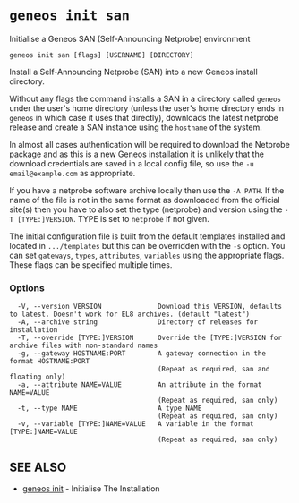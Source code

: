 # `geneos init san`

Initialise a Geneos SAN (Self-Announcing Netprobe) environment

```text
geneos init san [flags] [USERNAME] [DIRECTORY]
```

Install a Self-Announcing Netprobe (SAN) into a new Geneos install
directory.

Without any flags the command installs a SAN in a directory called
`geneos` under the user's home directory (unless the user's home
directory ends in `geneos` in which case it uses that directly),
downloads the latest netprobe release and create a SAN instance using
the `hostname` of the system.

In almost all cases authentication will be required to download the
Netprobe package and as this is a new Geneos installation it is unlikely
that the download credentials are saved in a local config file, so use
the `-u email@example.com` as appropriate.

If you have a netprobe software archive locally then use the `-A PATH`.
If the name of the file is not in the same format as downloaded from the
official site(s) then you have to also set the type (netprobe) and
version using the `-T [TYPE:]VERSION`. TYPE is set to `netprobe` if not
given. 

The initial configuration file is built from the default templates
installed and located in `.../templates` but this can be overridden with
the `-s` option. You can set `gateways`, `types`, `attributes`,
`variables` using the appropriate flags. These flags can be specified
multiple times.

### Options

```text
  -V, --version VERSION              Download this VERSION, defaults to latest. Doesn't work for EL8 archives. (default "latest")
  -A, --archive string               Directory of releases for installation
  -T, --override [TYPE:]VERSION      Override the [TYPE:]VERSION for archive files with non-standard names
  -g, --gateway HOSTNAME:PORT        A gateway connection in the format HOSTNAME:PORT
                                     (Repeat as required, san and floating only)
  -a, --attribute NAME=VALUE         An attribute in the format NAME=VALUE
                                     (Repeat as required, san only)
  -t, --type NAME                    A type NAME
                                     (Repeat as required, san only)
  -v, --variable [TYPE:]NAME=VALUE   A variable in the format [TYPE:]NAME=VALUE
                                     (Repeat as required, san only)
```

## SEE ALSO

* [geneos init](geneos_init.md)	 - Initialise The Installation

